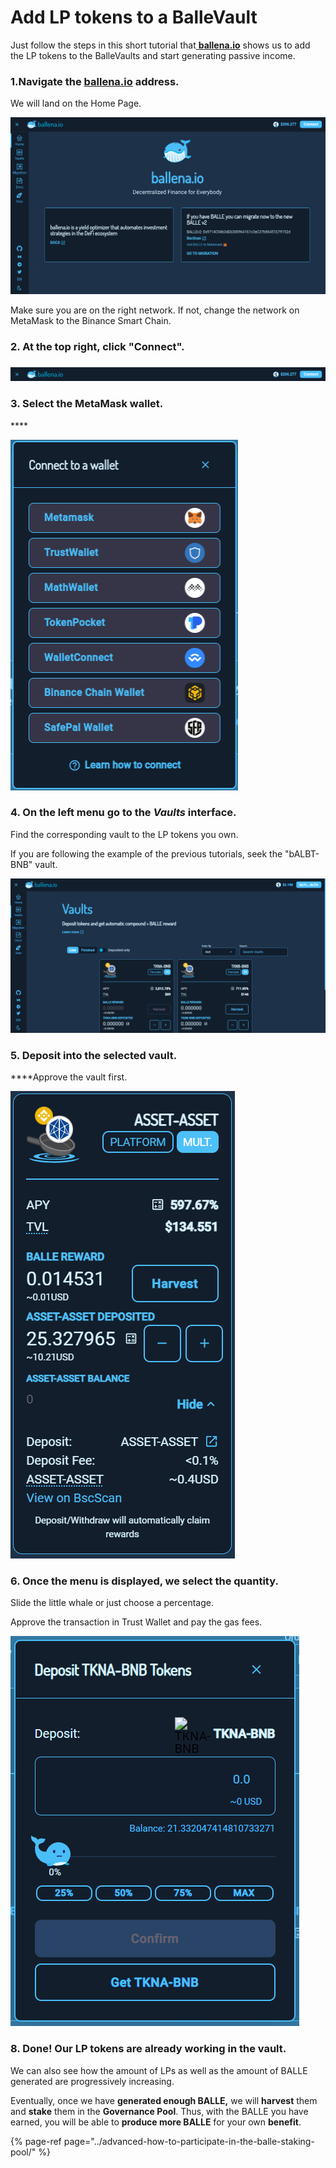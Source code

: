# Add LP tokens to a BalleVault

Just follow the steps in this short tutorial that[ **ballena.io**](https://ballena.io/) shows us to add the LP tokens to the BalleVaults and start generating passive income.  


### **1.Navigate the** [**ballena.io**](https://ballena.io/) **address.**

We will land on the Home Page.



![](../../../../../.gitbook/assets/screenshot-2021-05-24-at-16.16.08.png)



Make sure you are on the right network. If not, change the network on MetaMask to the Binance Smart Chain.



### **2. At the top right, click "Connect".**

### 

![](../../../../../.gitbook/assets/screenshot-2021-05-24-at-16.16.30%20%281%29.png)



### **3. Select the MetaMask wallet.**

\*\*\*\*

![](../../../../../.gitbook/assets/screenshot-2021-05-21-at-14.43.01.png)



### **4. On the left menu go to the** _**Vaults**_ **interface.**

Find the corresponding vault to the LP tokens you own.

If you are following the example of the previous tutorials, seek the "bALBT-BNB" vault.



![](../../../../../.gitbook/assets/vaults-1.png)



### **5. Deposit into the selected vault.**

 ****Approve the vault first.  


![](../../../../../.gitbook/assets/image%20%2831%29.png)



### **6. Once the menu is displayed, we select the quantity.**

Slide the little whale or just choose a percentage.

Approve the transaction in Trust Wallet and pay the gas fees.



![](../../../../../.gitbook/assets/card2%20%281%29.png)



### **8. Done! Our LP tokens are already working in the vault.**

We can also see how the amount of LPs as well as the amount of BALLE generated are progressively increasing.

Eventually, once we have **generated enough BALLE,** we will **harvest** them and **stake** them in the **Governance Pool**. Thus, with the BALLE you have earned, you will be able to **produce more BALLE** for your own **benefit**.

{% page-ref page="../advanced-how-to-participate-in-the-balle-staking-pool/" %}





